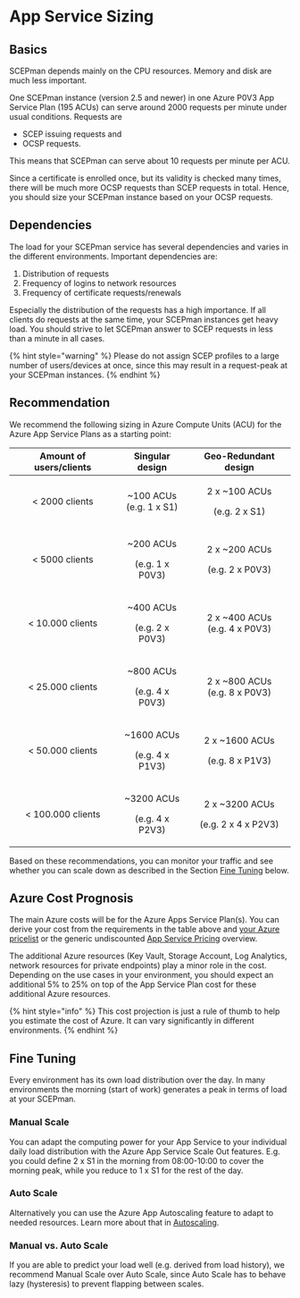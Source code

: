 # App Service Sizing

## Basics

SCEPman depends mainly on the CPU resources. Memory and disk are much less important.

One SCEPman instance (version 2.5 and newer) in one Azure P0V3 App Service Plan (195 ACUs) can serve around 2000 requests per minute under usual conditions. Requests are

* SCEP issuing requests and
* OCSP requests.

This means that SCEPman can serve about 10 requests per minute per ACU.

Since a certificate is enrolled once, but its validity is checked many times, there will be much more OCSP requests than SCEP requests in total. Hence, you should size your SCEPman instance based on your OCSP requests.

## Dependencies

The load for your SCEPman service has several dependencies and varies in the different environments. Important dependencies are:

1. Distribution of requests
2. Frequency of logins to network resources
3. Frequency of certificate requests/renewals

Especially the distribution of the requests has a high importance. If all clients do requests at the same time, your SCEPman instances get heavy load. You should strive to let SCEPman answer to SCEP requests in less than a minute in all cases.

{% hint style="warning" %}
Please do not assign SCEP profiles to a large number of users/devices at once, since this may result in a request-peak at your SCEPman instances.
{% endhint %}

## Recommendation

We recommend the following sizing in Azure Compute Units (ACU) for the Azure App Service Plans as a starting point:

| Amount of users/clients |             Singular design             |               Geo-Redundant design              |
| :---------------------: | :-------------------------------------: | :---------------------------------------------: |
|      < 2000 clients     |    <p>~100 ACUs<br>(e.g. 1 x S1)</p>    |     <p>2 x ~100 ACUs</p><p>(e.g. 2 x S1)</p>    |
|      < 5000 clients     |  <p>~200 ACUs</p><p>(e.g. 1 x P0V3)</p> |    <p>2 x ~200 ACUs</p><p>(e.g. 2 x P0V3)</p>   |
|     < 10.000 clients    |  <p>~400 ACUs</p><p>(e.g. 2 x P0V3)</p> |     <p>2 x ~400 ACUs<br>(e.g. 4 x P0V3)</p>     |
|     < 25.000 clients    |  <p>~800 ACUs</p><p>(e.g. 4 x P0V3)</p> |     <p>2 x ~800 ACUs<br>(e.g. 8 x P0V3)</p>     |
|     < 50.000 clients    | <p>~1600 ACUs</p><p>(e.g. 4 x P1V3)</p> |   <p>2 x ~1600 ACUs</p><p>(e.g. 8 x P1V3)</p>   |
|    < 100.000 clients    | <p>~3200 ACUs</p><p>(e.g. 4 x P2V3)</p> | <p>2 x ~3200 ACUs</p><p>(e.g. 2 x 4 x P2V3)</p> |

Based on these recommendations, you can monitor your traffic and see whether you can scale down as described in the Section [Fine Tuning](./#fine-tuning) below.

## Azure Cost Prognosis

The main Azure costs will be for the Azure Apps Service Plan(s). You can derive your cost from the requirements in the table above and [your Azure pricelist](https://azure.microsoft.com/en-us/pricing/calculator/) or the generic undiscounted [App Service Pricing](https://azure.microsoft.com/en-us/pricing/details/app-service/windows/) overview.

The additional Azure resources (Key Vault, Storage Account, Log Analytics, network resources for private endpoints) play a minor role in the cost. Depending on the use cases in your environment, you should expect an additional 5% to 25% on top of the App Service Plan cost for these additional Azure resources.

{% hint style="info" %}
This cost projection is just a rule of thumb to help you estimate the cost of Azure. It can vary significantly in different environments.
{% endhint %}

## Fine Tuning

Every environment has its own load distribution over the day. In many environments the morning (start of work) generates a peak in terms of load at your SCEPman.

### Manual Scale

You can adapt the computing power for your App Service to your individual daily load distribution with the Azure App Service Scale Out features. E.g. you could define 2 x S1 in the morning from 08:00-10:00 to cover the morning peak, while you reduce to 1 x S1 for the rest of the day.

### Auto Scale

Alternatively you can use the Azure App Autoscaling feature to adapt to needed resources. Learn more about that in [Autoscaling](autoscaling.md).

### Manual vs. Auto Scale

If you are able to predict your load well (e.g. derived from load history), we recommend Manual Scale over Auto Scale, since Auto Scale has to behave lazy (hysteresis) to prevent flapping between scales.
